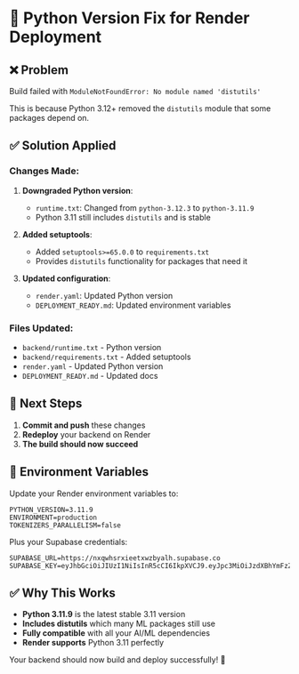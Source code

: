 # 🔧 Python Version Fix for Render Deployment

## ❌ Problem
Build failed with `ModuleNotFoundError: No module named 'distutils'`

This is because Python 3.12+ removed the `distutils` module that some packages depend on.

## ✅ Solution Applied

### **Changes Made:**

1. **Downgraded Python version**:
   - `runtime.txt`: Changed from `python-3.12.3` to `python-3.11.9`
   - Python 3.11 still includes `distutils` and is stable

2. **Added setuptools**:
   - Added `setuptools>=65.0.0` to `requirements.txt`
   - Provides `distutils` functionality for packages that need it

3. **Updated configuration**:
   - `render.yaml`: Updated Python version
   - `DEPLOYMENT_READY.md`: Updated environment variables

### **Files Updated:**
- `backend/runtime.txt` - Python version
- `backend/requirements.txt` - Added setuptools
- `render.yaml` - Updated Python version
- `DEPLOYMENT_READY.md` - Updated docs

## 🚀 Next Steps

1. **Commit and push** these changes
2. **Redeploy** your backend on Render
3. **The build should now succeed**

## 📝 Environment Variables

Update your Render environment variables to:
```
PYTHON_VERSION=3.11.9
ENVIRONMENT=production
TOKENIZERS_PARALLELISM=false
```

Plus your Supabase credentials:
```
SUPABASE_URL=https://nxqwhsrxieetxwzbyalh.supabase.co
SUPABASE_KEY=eyJhbGciOiJIUzI1NiIsInR5cCI6IkpXVCJ9.eyJpc3MiOiJzdXBhYmFzZSIsInJlZiI6Im54cXdoc3J4aWVldHh3emJ5YWxoIiwicm9sZSI6ImFub24iLCJpYXQiOjE3NTI1OTk2NzIsImV4cCI6MjA2ODE3NTY3Mn0.vtuBtq8f1YIqVtVMKkFdF2A5mvcDYj4_aDxS2CCDOqs
```

## ✅ Why This Works

- **Python 3.11.9** is the latest stable 3.11 version
- **Includes distutils** which many ML packages still use
- **Fully compatible** with all your AI/ML dependencies
- **Render supports** Python 3.11 perfectly

Your backend should now build and deploy successfully! 🎉

